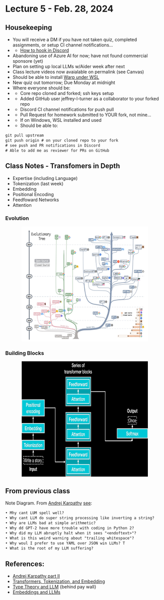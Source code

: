 # Lecture 5 - Feb. 28, 2024

## Housekeeping
- You will receive a DM if you have not taken quiz, completed assignments, or setup CI channel notifications...
- * [How to hook in Discord](https://gist.github.com/SGTGunner/50d6a3cc0d489cf779f77695ba3e22ea)
- Abandoning use of Azure AI for now; have not found commercial sponsore (yet)
- Plan on setting up local LLMs w/Aider week after next 
- Class lecture videos now avaialable on permalink (see Canvas)
- Should be able to install [Warp under WSL](https://github.com/warpdotdev/Warp/issues/4240#issuecomment-1960429829)
- New quiz out tomorrow; Due Monday at midnight
- Where everyone should be:
- * Core repo cloned and forked; ssh keys setup
- * Added GitHub user jeffrey-l-turner as a collaborator to your forked repo
- * Discord CI channel notifications for push pull
- * Pull Request for homework submitted to YOUR fork, not mine...
- * If on Windows, WSL installed and used
- * Should be able to:
```
git pull upstream
git push origin # on your cloned repo to your fork
# see push and PR notifications in Discord
# Able to add me as reviewer for PRs on GitHub
```

## Class Notes - Transfomers in Depth
- Expertise (including Language) 
- Tokenization (last week)
- Embedding
- Positional Encoding
- Feedfoward Networks
- Attention

### Evolution
<div align="center">
  <img src="../docs/drawings/LLM_Evolutionary_tree.jpg" width="400" height="365" />
</div>

### Building Blocks
<div align="center">
  <img src="../docs/drawings/Building_blocks_llm_transformer.jpg" width="400" height="365"/>
</div>

## From previous class
Note Diagram. From [Andrej Karpathy](https://karpathy.ai/) [see](https://www.youtube.com/watch?v=zduSFxRajkE):
```
• Mhy cant LUM spell well? 
• Why cant LLM do super string processing like inverting a string?
• Why are LLMs bad at simple arithmetic? 
• Why dd GPT-2 have more trouble with coding in Python 2? 
• Why did my LLM abruptly halt when it sees "<endoftext>"? 
• What is this weird warnirg about "trailing whitespace"? 
• Why woul I prefer to use YAML over JSON win LLMs? T
• What is the root of my LLM suffering? 
```

## References:
- [Andrej Karpathy part II](https://youtu.be/zduSFxRajkE?si=2lUFNJM1ke96fTQd)
- [Transformers, Tokenization, and Embedding](https://vaclavkosar.com/ml/transformer-embeddings-and-tokenization)
- [Type Theory and LLM](https://medium.com/@andrew_johnson_4/harnessing-the-power-of-type-theory-in-large-language-models-351691ca2644) {behind pay wall}
- [Embeddings and LLMs](https://datasciencedojo.com/blog/embeddings-and-llm/)
